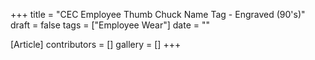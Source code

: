 +++
title = "CEC Employee Thumb Chuck Name Tag - Engraved (90's)"
draft = false
tags = ["Employee Wear"]
date = ""

[Article]
contributors = []
gallery = []
+++